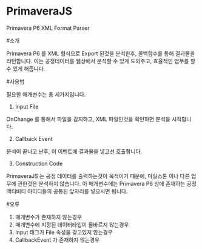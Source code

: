 # PrimaveraJS
Primavera P6 XML Format Parser

#소개

Primavera P6 를 XML 형식으로 Export 된것을 분석한후, 콜백함수를 통해 결과물을 리턴합니다.
이는 공정데이터를 웹상에서 분석할 수 있게 도와주고, 효율적인 업무를 할 수 있게 해줍니다.

#사용법

필요한 매개변수는 총 세가지입니다.

1. Input File

OnChange 를 통해서 파일을 감지하고,
XML 파일인것을 확인하면 분석을 시작합니다.

2. Callback Event

분석이 끝나고 난후, 이 이벤트에 결과물을 넣고선 호출합니다.

3. Construction Code

PrimaveraJS 는 공정 데이터를 출력하는것이 목적이기 때문에, 
마일스톤 이나 다른 업무에 관한것은 분석하지 않습니다.
이 매개변수에는 Primavera P6 상에 존재하는 공정 액티비티 아이디들의 공통된 앞자리를 넣으시면 됩니다. 

#오류

1. 매개변수가 존재하지 않는경우
2. 매개변수에 지정된 데이터타입이 올바르지 않는경우 
3. Input 태그가 File 속성을 갖고있지 않는경우
4. CallbackEvent 가 존재하지 않는경우
